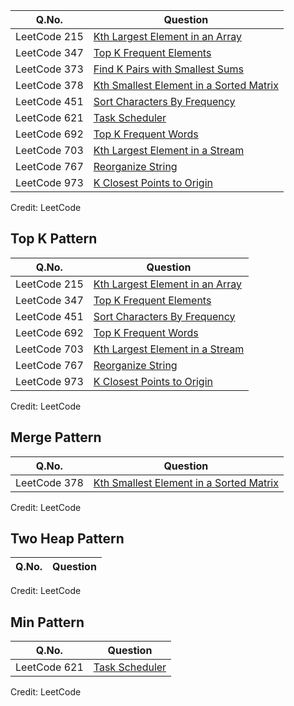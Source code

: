 | Q.No. | Question |
| --- | --- |
| LeetCode 215 | [Kth Largest Element in an Array](https://grid47.xyz/leetcode/solution-215-kth-largest-element-in-an-array/) |
| LeetCode 347 | [Top K Frequent Elements](https://grid47.xyz/leetcode/solution-347-top-k-frequent-elements/) |
| LeetCode 373 | [Find K Pairs with Smallest Sums](https://grid47.xyz/leetcode/solution-373-find-k-pairs-with-smallest-sums/) |
| LeetCode 378 | [Kth Smallest Element in a Sorted Matrix](https://grid47.xyz/leetcode/solution-378-kth-smallest-element-in-a-sorted-matrix/) |
| LeetCode 451 | [Sort Characters By Frequency](https://grid47.xyz/leetcode/solution-451-sort-characters-by-frequency/) |
| LeetCode 621 | [Task Scheduler](https://grid47.xyz/leetcode/solution-621-task-scheduler/) |
| LeetCode 692 | [Top K Frequent Words](https://grid47.xyz/leetcode/solution-692-top-k-frequent-words/) |
| LeetCode 703 | [Kth Largest Element in a Stream](https://grid47.xyz/leetcode/solution-703-kth-largest-element-in-a-stream/) |
| LeetCode 767 | [Reorganize String](https://grid47.xyz/leetcode/solution-767-reorganize-string/) |
| LeetCode 973 | [K Closest Points to Origin](https://grid47.xyz/leetcode/solution-973-k-closest-points-to-origin/) |

Credit: LeetCode

## Top K Pattern

| Q.No. | Question |
| --- | --- |
| LeetCode 215 | [Kth Largest Element in an Array](https://grid47.xyz/leetcode/solution-215-kth-largest-element-in-an-array/) |
| LeetCode 347 | [Top K Frequent Elements](https://grid47.xyz/leetcode/solution-347-top-k-frequent-elements/) |
| LeetCode 451 | [Sort Characters By Frequency](https://grid47.xyz/leetcode/solution-451-sort-characters-by-frequency/) |
| LeetCode 692 | [Top K Frequent Words](https://grid47.xyz/leetcode/solution-692-top-k-frequent-words/) |
| LeetCode 703 | [Kth Largest Element in a Stream](https://grid47.xyz/leetcode/solution-703-kth-largest-element-in-a-stream/) |
| LeetCode 767 | [Reorganize String](https://grid47.xyz/leetcode/solution-767-reorganize-string/) |
| LeetCode 973 | [K Closest Points to Origin](https://grid47.xyz/leetcode/solution-973-k-closest-points-to-origin/) |

Credit: LeetCode

## Merge Pattern

| Q.No. | Question |
| --- | --- |
| LeetCode 378 | [Kth Smallest Element in a Sorted Matrix](https://grid47.xyz/leetcode/solution-378-kth-smallest-element-in-a-sorted-matrix/) |

Credit: LeetCode

## Two Heap Pattern

| Q.No. | Question |
| --- | --- |

Credit: LeetCode

## Min Pattern

| Q.No. | Question |
| --- | --- |
| LeetCode 621 | [Task Scheduler](https://grid47.xyz/leetcode/solution-621-task-scheduler/) |

Credit: LeetCode

